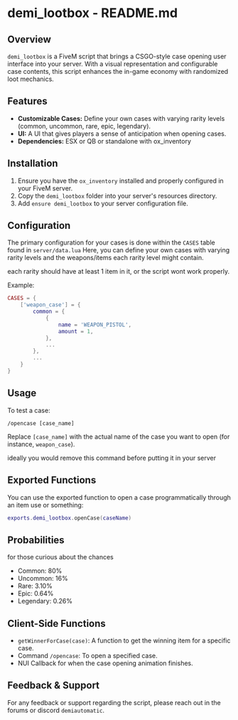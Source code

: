 # demi_lootbox - README.md

## Overview

`demi_lootbox` is a FiveM script that brings a CSGO-style case opening user interface into your server. With a visual representation and configurable case contents, this script enhances the in-game economy with randomized loot mechanics.

## Features

- **Customizable Cases:** Define your own cases with varying rarity levels (common, uncommon, rare, epic, legendary).
- **UI:** A UI that gives players a sense of anticipation when opening cases.
- **Dependencies:** ESX or QB or standalone with ox_inventory

## Installation

1. Ensure you have the `ox_inventory` installed and properly configured in your FiveM server.
2. Copy the `demi_lootbox` folder into your server's resources directory.
3. Add `ensure demi_lootbox` to your server configuration file.

## Configuration

The primary configuration for your cases is done within the `CASES` table found in `server/data.lua` Here, you can define your own cases with varying rarity levels and the weapons/items each rarity level might contain.

each rarity should have at least 1 item in it, or the script wont work properly.

Example:

```lua
CASES = {
    ['weapon_case'] = {
        common = {
            {
                name = 'WEAPON_PISTOL',
                amount = 1,
            },
            ...
        },
        ...
    }
}
```

## Usage

To test a case:
```
/opencase [case_name]
```
Replace `[case_name]` with the actual name of the case you want to open (for instance, `weapon_case`).

ideally you would remove this command before putting it in your server

## Exported Functions
You can use the exported function to open a case programmatically through an item use or something:

```lua
exports.demi_lootbox.openCase(caseName)
```


## Probabilities
for those curious about the chances

- Common: 80%
- Uncommon: 16%
- Rare: 3.10%
- Epic: 0.64%
- Legendary: 0.26%

## Client-Side Functions

- `getWinnerForCase(case)`: A function to get the winning item for a specific case.
- Command `/opencase`: To open a specified case.
- NUI Callback for when the case opening animation finishes.

## Feedback & Support

For any feedback or support regarding the script, please reach out in the forums or discord `demiautomatic`.

